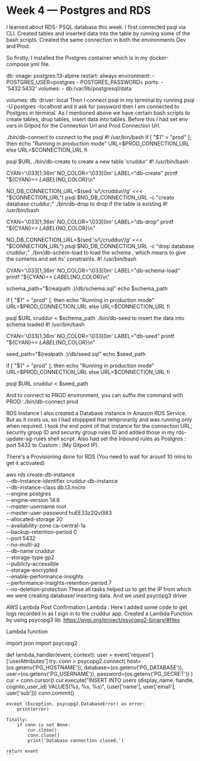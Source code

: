 # Week 4 — Postgres and RDS

I learned about RDS- PSQL database this week. I first connected psql via CLI. Created tables and inserted data into the table by running some of the bash scripts. Created the same connection in both the environments Dev and Prod.

So firstly, I installed the Postgres container which is in my docker-compose.yml file.

 db:
    image: postgres:13-alpine
    restart: always
    environment:
      - POSTGRES_USER=postgres
      - POSTGRES_PASSWORD=<enteryourpassword>
    ports:
      - '5432:5432'
    volumes: 
      - db:/var/lib/postgresql/data

volumes:
  db:
    driver: local
Then I connect psql in my terminal by running psql -U postgres -localhost and it ask for password then I am connected to Postgres in terminal. As I mentioned above we have certain bash scripts to create tables, drop tables, insert data into tables. Before this I had set env vars in Gitpod for the Connection Url and Prod Connection Url.

./bin/db-connect to connect to the psql
#! /usr/bin/bash
if [ "$1" = "prod" ]; then
  echo "Running in production mode"
  URL=$PROD_CONNECTION_URL
else
  URL=$CONNECTION_URL
fi

psql $URL
./bin/db-create to create a new table 'cruddur'
#!  /usr/bin/bash

CYAN='\033[1;36m'
NO_COLOR='\033[0m'
LABEL="db-create"
printf "${CYAN}== ${LABEL}${NO_COLOR}\n"

NO_DB_CONNECTION_URL=$(sed 's/\/cruddur//g' <<< "$CONNECTION_URL")
psql $NO_DB_CONNECTION_URL -c "create database cruddur;"
./bin/db-drop to drop if the table is existing
#!  /usr/bin/bash

CYAN='\033[1;36m'
NO_COLOR='\033[0m'
LABEL="db-drop"
printf "${CYAN}== ${LABEL}${NO_COLOR}\n"

NO_DB_CONNECTION_URL=$(sed 's/\/cruddur//g' <<< "$CONNECTION_URL")
psql $NO_DB_CONNECTION_URL -c "drop database cruddur;"
./bin/db-schem-load to load the schema , which means to give the contents and set its' constraints.
#! /usr/bin/bash

CYAN='\033[1;36m'
NO_COLOR='\033[0m'
LABEL="db-schema-load"
printf "${CYAN}== ${LABEL}${NO_COLOR}\n"

schema_path="$(realpath .)/db/schema.sql"
echo $schema_path

if [ "$1" = "prod" ]; then
  echo "Running in production mode"
  URL=$PROD_CONNECTION_URL
else
  URL=$CONNECTION_URL
fi

psql $URL cruddur < $schema_path
./bin/db-seed to insert the data into schema loaded
#! /usr/bin/bash

CYAN='\033[1;36m'
NO_COLOR='\033[0m'
LABEL="db-seed"
printf "${CYAN}== ${LABEL}${NO_COLOR}\n"

seed_path="$(realpath .)/db/seed.sql"
echo $seed_path

if [ "$1" = "prod" ]; then
  echo "Running in production mode"
  URL=$PROD_CONNECTION_URL
else
  URL=$CONNECTION_URL
fi

psql $URL cruddur < $seed_path

And to connect to PROD environment, you can suffix the command with PROD. ./bin/db-connect prod

RDS Instance
I also created a Database instance in Amazon RDS Service. But as it costs us, so I had stoppped that temprorarily and was running only when required. I took the end point of that instance for the connection URL; security group ID and security group rules ID and added those in my rds-update-sg-rules shell script. Also had set the Inbound rules as Postgres : port 5432 to Custom : (My Gitpod IP).

There's a Provisioning done for RDS (You need to wait for arounf 10 mins to get it activated)

aws rds create-db-instance \
  --db-instance-identifier cruddur-db-instance \
  --db-instance-class db.t3.micro \
  --engine postgres \
  --engine-version  14.6 \
  --master-username root \
  --master-user-password huEE33z2Qvl383 \
  --allocated-storage 20 \
  --availability-zone ca-central-1a \
  --backup-retention-period 0 \
  --port 5432 \
  --no-multi-az \
  --db-name cruddur \
  --storage-type gp2 \
  --publicly-accessible \
  --storage-encrypted \
  --enable-performance-insights \
  --performance-insights-retention-period 7 \
  --no-deletion-protection
These all tasks helped us to get the IP from which we were creating database/ inserting data. And we used psycopg3 driver

AWS Lambda
Post Confirmation Lambda : Here I added some code to get logs recorded in as I sign in to the cruddur app. Created a Lambda Function by using psycopg3 lib. https://pypi.org/project/psycopg2-binary/#files

Lambda function

import json
import psycopg2

def lambda_handler(event, context):
    user = event['request']['userAttributes']
    try:
        conn = psycopg2.connect(
            host=(os.getenv('PG_HOSTNAME')),
            database=(os.getenv('PG_DATABASE')),
            user=(os.getenv('PG_USERNAME')),
            password=(os.getenv('PG_SECRET'))
        )
        cur = conn.cursor()
        cur.execute("INSERT INTO users (display_name, handle, cognito_user_id) VALUES(%s, %s, %s)", (user['name'], user['email'], user['sub']))
        conn.commit() 

    except (Exception, psycopg2.DatabaseError) as error:
        print(error)
        
    finally:
        if conn is not None:
            cur.close()
            conn.close()
            print('Database connection closed.')

    return event
    ```
    



